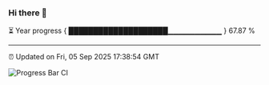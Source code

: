 ### Hi there 👋

⏳ Year progress { ████████████████████▁▁▁▁▁▁▁▁▁▁ } 67.87 %

---

⏰ Updated on Fri, 05 Sep 2025 17:38:54 GMT

![Progress Bar CI](https://github.com/IshwaranRudhara/GIT-ACTION/workflows/Progress%20Bar%20CI/badge.svg)
